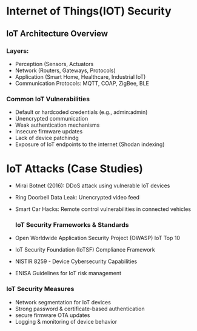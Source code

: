 # Internet of Things(IOT) Security
## IoT Architecture Overview

### Layers:
- Perception (Sensors, Actuators
- Network (Routers, Gateways, Protocols)
- Application (Smart Home, Healthcare, Industrial IoT)
- Communication Protocols: MQTT, COAP, ZigBee, BLE

### Common IoT Vulnerabilities
- Default or hardcoded credentials (e.g., admin:admin)
- Unencrypted communication
- Weak authentication mechanisms
- Insecure firmware updates
- Lack of device patchindg
- Exposure of IoT endpoints to the internet (Shodan indexing)

# IoT Attacks (Case Studies)
- Mirai Botnet (2016): DDoS attack using vulnerable IoT devices
- Ring Doorbell Data Leak: Unencrypted video feed
- Smart Car Hacks: Remote control vulnerabilities in connected vehicles

  ### IoT Security Frameworks & Standards
- Open Worldwide Application Security Project (OWASP) IoT Top 10
- IoT Security Foundation (IoTSF) Compliance Framework
- NISTIR 8259 - Device Cybersecurity Capabilities
- ENISA Guidelines for IoT risk management

### IoT Security Measures
- Network segmentation for IoT devices
- Strong password & certificate-based authentication
- secure firmware OTA updates
- Logging & monitoring of device behavior
